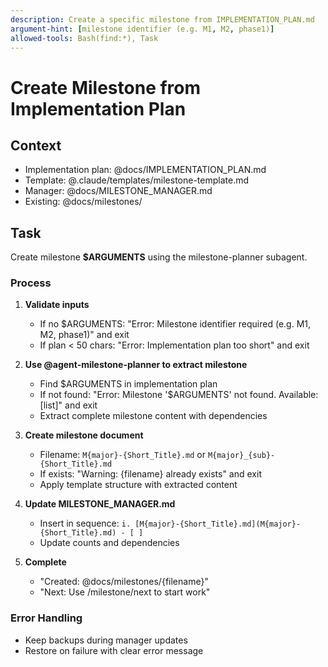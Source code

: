 ```yaml
---
description: Create a specific milestone from IMPLEMENTATION_PLAN.md
argument-hint: [milestone identifier (e.g. M1, M2, phase1)]
allowed-tools: Bash(find:*), Task
---
```


# Create Milestone from Implementation Plan

## Context

- Implementation plan: @docs/IMPLEMENTATION_PLAN.md
- Template: @.claude/templates/milestone-template.md
- Manager: @docs/MILESTONE_MANAGER.md
- Existing: @docs/milestones/

## Task

Create milestone **$ARGUMENTS** using the milestone-planner subagent.

### Process

1. **Validate inputs**
   - If no $ARGUMENTS: "Error: Milestone identifier required (e.g. M1, M2, phase1)" and exit
   - If plan < 50 chars: "Error: Implementation plan too short" and exit

2. **Use @agent-milestone-planner to extract milestone**
   - Find $ARGUMENTS in implementation plan
   - If not found: "Error: Milestone '$ARGUMENTS' not found. Available: [list]" and exit
   - Extract complete milestone content with dependencies

3. **Create milestone document**
   - Filename: `M{major}-{Short_Title}.md` or `M{major}_{sub}-{Short_Title}.md`
   - If exists: "Warning: {filename} already exists" and exit
   - Apply template structure with extracted content

4. **Update MILESTONE_MANAGER.md**
   - Insert in sequence: `i. [M{major}-{Short_Title}.md](M{major}-{Short_Title}.md) - [ ]`
   - Update counts and dependencies

5. **Complete**
   - "Created: @docs/milestones/{filename}"
   - "Next: Use /milestone/next to start work"

### Error Handling
- Keep backups during manager updates
- Restore on failure with clear error message
